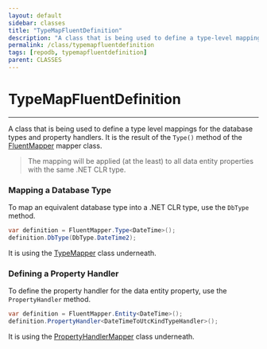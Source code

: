 ```yaml
---
layout: default
sidebar: classes
title: "TypeMapFluentDefinition"
description: "A class that is being used to define a type-level mappings (i.e.: DB Type and Property Handler)."
permalink: /class/typemapfluentdefinition
tags: [repodb, typemapfluentdefinition]
parent: CLASSES
---
```


# TypeMapFluentDefinition

---

A class that is being used to define a type level mappings for the database types and property handlers. It is the result of the `Type()` method of the [FluentMapper](/mapper/fluentmapper) mapper class.

> The mapping will be applied (at the least) to all data entity properties with the same .NET CLR type.

### Mapping a Database Type

To map an equivalent database type into a .NET CLR type, use the `DbType` method.

```csharp
var definition = FluentMapper.Type<DateTime>();
definition.DbType(DbType.DateTime2);
```

It is using the [TypeMapper](/mapper/typemapper) class underneath.

### Defining a Property Handler

To define the property handler for the data entity property, use the `PropertyHandler` method.

```csharp
var definition = FluentMapper.Entity<DateTime>();
definition.PropertyHandler<DateTimeToUtcKindTypeHandler>();
```

It is using the [PropertyHandlerMapper](/mapper/propertyhandlermapper) class underneath.